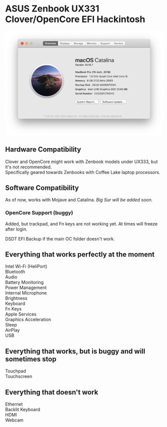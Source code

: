 # ASUS Zenbook UX331 Clover/OpenCore EFI Hackintosh
![](images/AboutthisMac.png)

## Hardware Compatibility
Clover and OpenCore might work with Zenbook models under UX333, but it's not recommended.     
Specifically geared towards Zenbooks with Coffee Lake laptop processors.

## Software Compatibility
As of now, works with Mojave and Catalina. *Big Sur will be added soon.*

### OpenCore Support (buggy)
Added, but trackpad, and Fn keys are not working yet. At times will freeze after login.

DSDT EFI Backup if the main OC folder doesn't work.

## Everything that works perfectly at the moment
Intel Wi-Fi (HeliPort)  
Bluetooth  
Audio  
Battery Monitoring  
Power Management  
Internal Microphone  
Brightness  
Keyboard  
Fn Keys  
Apple Services  
Graphics Acceleration   
Sleep   
AirPlay  
USB  

## Everything that works, but is buggy and will sometimes stop
Touchpad  
Touchscreen

## Everything that doesn't work
Ethernet  
Backlit Keyboard  
HDMI  
Webcam

